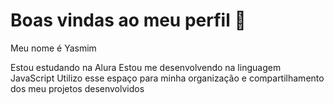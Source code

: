 # Boas vindas ao meu perfil 💙
Meu nome é Yasmim

Estou estudando na Alura
Estou me desenvolvendo na linguagem JavaScript
Utilizo esse espaço para minha organização e compartilhamento dos meu projetos desenvolvidos

